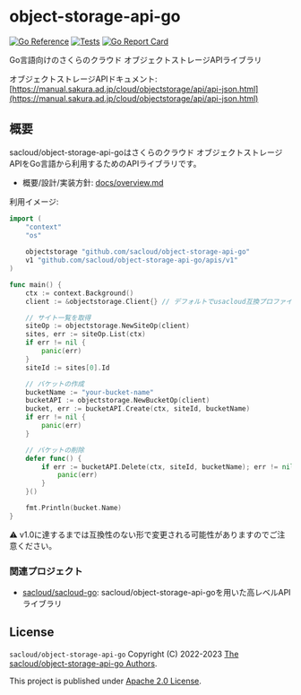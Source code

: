 # object-storage-api-go

[![Go Reference](https://pkg.go.dev/badge/github.com/sacloud/object-storage-api-go.svg)](https://pkg.go.dev/github.com/sacloud/object-storage-api-go)
[![Tests](https://github.com/sacloud/object-storage-api-go/workflows/Tests/badge.svg)](https://github.com/sacloud/object-storage-api-go/actions/workflows/tests.yaml)
[![Go Report Card](https://goreportcard.com/badge/github.com/sacloud/object-storage-api-go)](https://goreportcard.com/report/github.com/sacloud/object-storage-api-go)

Go言語向けのさくらのクラウド オブジェクトストレージAPIライブラリ

オブジェクトストレージAPIドキュメント: [https://manual.sakura.ad.jp/cloud/objectstorage/api/api-json.html](https://manual.sakura.ad.jp/cloud/objectstorage/api/api-json.html)

## 概要

sacloud/object-storage-api-goはさくらのクラウド オブジェクトストレージAPIをGo言語から利用するためのAPIライブラリです。  

- 概要/設計/実装方針: [docs/overview.md](https://github.com/sacloud/object-storage-api-go/blob/main/docs/design/overview.md)

利用イメージ:

```go
import (
    "context"
    "os"
	
    objectstorage "github.com/sacloud/object-storage-api-go"
    v1 "github.com/sacloud/object-storage-api-go/apis/v1"
)

func main() {
    ctx := context.Background()
    client := &objectstorage.Client{} // デフォルトでusacloud互換プロファイル or 環境変数(SAKURACLOUD_ACCESS_TOKEN{_SECRET})が利用される

	// サイト一覧を取得
	siteOp := objectstorage.NewSiteOp(client)
	sites, err := siteOp.List(ctx)
	if err != nil {
		panic(err)
	}
	siteId := sites[0].Id

	// バケットの作成
	bucketName := "your-bucket-name"
	bucketAPI := objectstorage.NewBucketOp(client)
	bucket, err := bucketAPI.Create(ctx, siteId, bucketName)
	if err != nil {
		panic(err)
	}

	// バケットの削除
	defer func() {
		if err := bucketAPI.Delete(ctx, siteId, bucketName); err != nil {
			panic(err)
		}
	}()

	fmt.Println(bucket.Name)
}
```


:warning:  v1.0に達するまでは互換性のない形で変更される可能性がありますのでご注意ください。

### 関連プロジェクト

- [sacloud/sacloud-go](https://github.com/sacloud/sacloud-go): sacloud/object-storage-api-goを用いた高レベルAPIライブラリ

## License

`sacloud/object-storage-api-go` Copyright (C) 2022-2023 [The sacloud/object-storage-api-go Authors](AUTHORS).

This project is published under [Apache 2.0 License](LICENSE).
